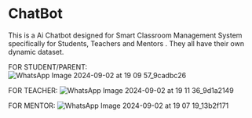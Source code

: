 # ChatBot

This is a Ai Chatbot designed for Smart Classroom Management System specifically for  Students, Teachers and Mentors . They all have their own dynamic dataset.

FOR STUDENT/PARENT:
![WhatsApp Image 2024-09-02 at 19 09 57_9cadbc26](https://github.com/user-attachments/assets/283cea72-22f6-4852-a48b-e42bac259770)

FOR TEACHER:
![WhatsApp Image 2024-09-02 at 19 11 36_9d1a2149](https://github.com/user-attachments/assets/f845358a-150f-489a-908c-120610127fbb)


FOR MENTOR:
![WhatsApp Image 2024-09-02 at 19 07 19_13b2f171](https://github.com/user-attachments/assets/b2b51cac-9ba2-49f8-867a-eb84c324338a)

